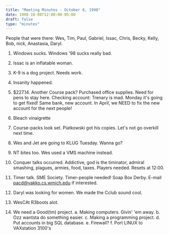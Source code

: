 ```yaml
---
title: "Meeting Minutes - October 8, 1998"
date: 1998-10-08T12:00:00-05:00
draft: false
type: "minutes"
---
```


People that were there: Wes, Tim, Paul, Gabriel, Issac, Chris, Becky, Kelly,                         Bob, nick, Anastasia, Daryl. </p><p>
 1. Windows sucks.  Windows '98 sucks really bad. </p><p>
 2. Issac is an inflatable woman. </p><p>
 3. K-9 is a dog project.  Needs work. </p><p>
 4. Insanity happened. </p><p>
 5. $227.14.  Another Course pack?  Purchased office supplies.     Need for pens to stay here.     Checking account:  Trenary is mad.  Monday it's going to get fixed!     Same bank, new account.  In April, we NEED to fix the new account for     the next people! </p><p>
 6. Bleach vinaigrette </p><p>
 7. Course-packs look set.  Piatkowski got his copies.     Let's not go overkill next time. </p><p>
 8. Wes and Jet are going to KLUG Tuesday.  Wanna go? </p><p>
 9. NT bites too.  Wes used a VMS machine instead. </p><p>
10. Conquer talks occurred.  Addictive, god is the timinator,      admiral smashing, plagues, armies, food, taxes.  Players needed.   Resets     at 12:00. </p><p>
11. Timer talk. SME Society.  Timer-people needed!  Soap Box Derby.     E-mail <pacd@yakko.cs.wmich.edu> if interested. </p><p>
12. Daryl was looking for women.  We made the Cclub sound cool. </p><p>
13. WesCAt R3boots alot. </p><p>
14. We need a Good(tm) project.     a. Making computers.  Givin' 'em away.     b. Ozz wantsta do something easier.     c. Making a programming project.     d. Put accounts in big SQL database.     e. Firewall?     f. Port LINUX to VAXstation 3100's </p>
